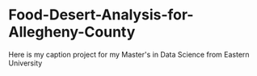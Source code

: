 # Food-Desert-Analysis-for-Allegheny-County
Here is my caption project for my Master's in Data Science from Eastern University
